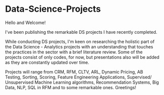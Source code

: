 # Data-Science-Projects

Hello and Welcome!

I've been publishing the remarkable DS projects I have recently completed.

While conducting DS projects, I'm keen on researching the holistic part of the Data Science - Analytics projects with an understanding that touches the practices in the sector with a brief literature review.
Some of the projects consist of only codes, for now, but presentations also will be added as they are constantly updated over time.

Projects will range from CRM, RFM, CLTV, ARL, Dynamic Pricing, AB Testing, Sorting, Scoring, Feature Engineering Applications, Supervised/ Unsupervised Machine Learning algorithms, Recommendation Systems, Big Data, NLP, SQL in RFM and to some remarkable ones. 
Greetings!

